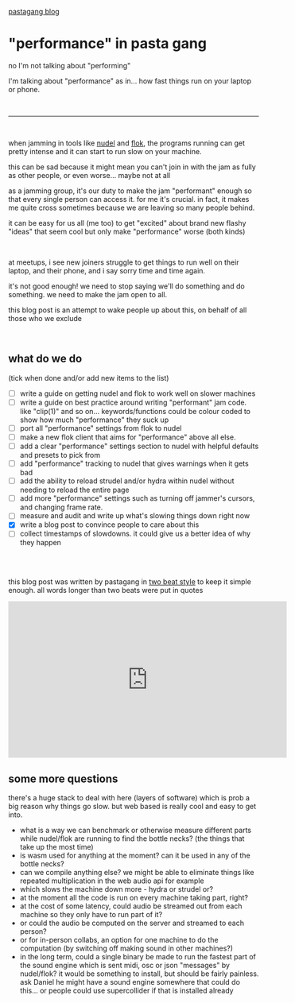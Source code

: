 [pastagang blog](/blog)

# "performance" in pasta gang

no I'm not talking about "performing"

I'm talking about "performance" as in... how fast things run on your laptop or phone.

<br>

<hr>

<br>

when jamming in tools like [nudel](https://nudel.cc) and [flok](https://flok.cc), the programs running can get pretty intense and it can start to run slow on your machine. 

this can be sad because it might mean you can't join in with the jam as fully as other people, or even worse... maybe not at all

as a jamming group, it's our duty to make the jam "performant" enough so that every single person can access it. for me it's crucial. in fact, it makes me quite cross sometimes because we are leaving so many people behind. 

it can be easy for us all (me too) to get "excited" about brand new flashy "ideas" that seem cool but only make "performance" worse (both kinds)

<br>

at meetups, i see new joiners struggle to get things to run well on their laptop, and their phone, and i say sorry time and time again. 

it's not good enough! we need to stop saying we'll do something and do something. we need to make the jam open to all.

this blog post is an attempt to wake people up about this, on behalf of all those who we exclude

<br>

## what do we do 

(tick when done and/or add new items to the list)

- [ ] write a guide on getting nudel and flok to work well on slower machines
- [ ] write a guide on best practice around writing "performant" jam code. like "clip(1)" and so on... keywords/functions could be colour coded to show how much "performance" they suck up
- [ ] port all "performance" settings from flok to nudel
- [ ] make a new flok client that aims for "performance" above all else. 
- [ ] add a clear "performance" settings section to nudel with helpful defaults and presets to pick from
- [ ] add "performance" tracking to nudel that gives warnings when it gets bad
- [ ] add the ability to reload strudel and/or hydra within nudel without needing to reload the entire page
- [ ] add more "performance" settings such as turning off jammer's cursors, and changing frame rate. 
- [ ] measure and audit and write up what's slowing things down right now
- [x] write a blog post to convince people to care about this
- [ ] collect timestamps of slowdowns. it could give us a better idea of why they happen

<br>

<br>

this blog post was written by pastagang in [two beat style](https://www.todepond.com/wikiblogarden/academia/style/two-beat) to keep it simple enough. all words longer than two beats were put in quotes

<iframe width="560" height="315" src="https://www.youtube-nocookie.com/embed/29KLkK0Vlw0" title="YouTube video player" frameborder="0" allow="accelerometer; autoplay; clipboard-write; encrypted-media; gyroscope; picture-in-picture; web-share" referrerpolicy="strict-origin-when-cross-origin" allowfullscreen></iframe> 


## some more questions

there's a huge stack to deal with here (layers of software) which is prob a big reason why things go slow. but web based is really cool and easy to get into.  

- what is a way we can benchmark or otherwise measure different parts while nudel/flok are running to find the bottle necks? (the things that take up the most time)  
- is wasm used for anything at the moment? can it be used in any of the bottle necks?  
- can we compile anything else? we might be able to eliminate things like repeated multiplication in the web audio api for example  
- which slows the machine down more - hydra or strudel or?  
- at the moment all the code is run on every machine taking part, right?  
- at the cost of some latency, could audio be streamed out from each machine so they only have to run part of it?
- or could the audio be computed on the server and streamed to each person?
- or for in-person collabs, an option for one machine to do the computation (by switching off making sound in other machines?)
- in the long term, could a single binary be made to run the fastest part of the sound engine which is sent midi, osc or json "messages" by nudel/flok? it would be something to install, but should be fairly painless. ask Daniel he might have a sound engine somewhere that could do this... or people could use supercollider if that is installed already  
